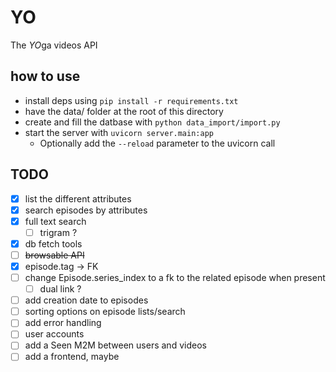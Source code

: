 # YO

The *YO*ga videos API

## how to use

- install deps using `pip install -r requirements.txt`
- have the data/ folder at the root of this directory
- create and fill the datbase with `python data_import/import.py`
- start the server with `uvicorn server.main:app`
	- Optionally add the `--reload` parameter to the uvicorn call

## TODO

- [X] list the different attributes
- [X] search episodes by attributes
- [X] full text search
	- [ ] trigram ?
- [X] db fetch tools
- [ ] ~~browsable API~~
- [X] episode.tag -> FK
- [ ] change Episode.series_index to a fk to the related episode when present
	- [ ] dual link ?
- [ ] add creation date to episodes
- [ ] sorting options on episode lists/search
- [ ] add error handling
- [ ] user accounts
- [ ] add a Seen M2M between users and videos
- [ ] add a frontend, maybe